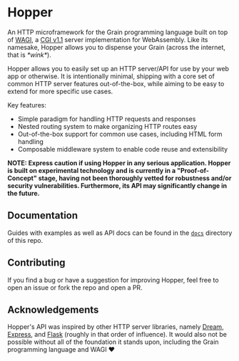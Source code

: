# Hopper
An HTTP microframework for the Grain programming language built on top of [WAGI](https://github.com/deislabs/wagi), a [CGI v1.1](https://datatracker.ietf.org/doc/html/rfc3875) server implementation for WebAssembly. Like its namesake, Hopper allows you to dispense your Grain (across the internet, that is _\*wink\*_).

Hopper allows you to easily set up an HTTP server/API for use by your web app or otherwise. It is intentionally minimal, shipping with a core set of common HTTP server features out-of-the-box, while aiming to be easy to extend for more specific use cases. 

Key features:
- Simple paradigm for handling HTTP requests and responses
- Nested routing system to make organizing HTTP routes easy
- Out-of-the-box support for common use cases, including HTML form handling
- Composable middleware system to enable code reuse and extensibility

**NOTE: Express caution if using Hopper in any serious application. Hopper is built on experimental technology and is currently in a "Proof-of-Concept" stage, having not been thoroughly vetted for robustness and/or security vulnerabilities. Furthermore, its API may significantly change in the future.**


## Documentation
Guides with examples as well as API docs can be found in the [`docs`](/docs) directory of this repo.


## Contributing
If you find a bug or have a suggestion for improving Hopper, feel free to open an issue or fork the repo and open a PR.


## Acknowledgements
Hopper's API was inspired by other HTTP server libraries, namely [Dream](https://github.com/aantron/dream), [Express](https://expressjs.com/), and [Flask](https://flask.palletsprojects.com/en/2.2.x/) (roughly in that order of influence). It would also not be possible without all of the foundation it stands upon, including the Grain programming language and WAGI ❤️

